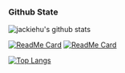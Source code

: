 ### Github State
![jackiehu's github stats](https://github-readme-stats.vercel.app/api?username=jackiehu&show_icons=true&theme=radical&locale=cn&layout=compact)

[![ReadMe Card](https://github-readme-stats.vercel.app/api/pin/?username=jackiehu&repo=SwiftBrick&theme=radical&locale=cn&layout=compact)](https://github.com/jackiehu/SwiftBrick)
[![ReadMe Card](https://github-readme-stats.vercel.app/api/pin/?username=jackiehu&repo=SwiftMediator&theme=radical&locale=cn&layout=compact)](https://github.com/jackiehu/SwiftMediator)

[![Top Langs](https://github-readme-stats.vercel.app/api/top-langs/?username=jackiehu&layout=compact&show_icons=true&theme=radical&locale=cn&layout=compact)](https://github.com/jackiehu)
